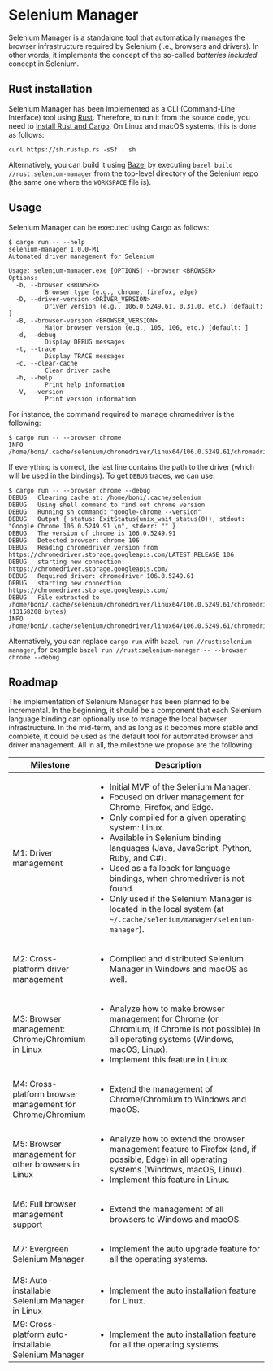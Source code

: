 # Selenium Manager

Selenium Manager is a standalone tool that automatically manages the browser infrastructure required by Selenium (i.e., browsers and drivers). In other words, it implements the concept of the so-called _batteries included_ concept in Selenium.

## Rust installation
Selenium Manager has been implemented as a CLI (Command-Line Interface) tool using [Rust](https://www.rust-lang.org/). Therefore, to run it from the source code, you need to [install Rust and Cargo](https://doc.rust-lang.org/cargo/getting-started/installation.html). On Linux and macOS systems, this is done as follows:

```
curl https://sh.rustup.rs -sSf | sh
```

Alternatively, you can build it using [Bazel](https://bazel.build) by executing `bazel build //rust:selenium-manager` from the top-level directory of the Selenium repo (the same one where the `WORKSPACE` file is).

## Usage
Selenium Manager can be executed using Cargo as follows:

```
$ cargo run -- --help
selenium-manager 1.0.0-M1
Automated driver management for Selenium

Usage: selenium-manager.exe [OPTIONS] --browser <BROWSER>
Options:
  -b, --browser <BROWSER>
          Browser type (e.g., chrome, firefox, edge)
  -D, --driver-version <DRIVER_VERSION>
          Driver version (e.g., 106.0.5249.61, 0.31.0, etc.) [default: ]
  -B, --browser-version <BROWSER_VERSION>
          Major browser version (e.g., 105, 106, etc.) [default: ]
  -d, --debug
          Display DEBUG messages
  -t, --trace
          Display TRACE messages
  -c, --clear-cache
          Clear driver cache
  -h, --help
          Print help information
  -V, --version
          Print version information
```

For instance, the command required to manage chromedriver is the following:

```
$ cargo run -- --browser chrome
INFO	/home/boni/.cache/selenium/chromedriver/linux64/106.0.5249.61/chromedriver
```
If everything is correct, the last line contains the path to the driver (which will be used in the bindings). To get `DEBUG` traces, we can use:

```
$ cargo run -- --browser chrome --debug
DEBUG	Clearing cache at: /home/boni/.cache/selenium
DEBUG	Using shell command to find out chrome version
DEBUG	Running sh command: "google-chrome --version"
DEBUG	Output { status: ExitStatus(unix_wait_status(0)), stdout: "Google Chrome 106.0.5249.91 \n", stderr: "" }
DEBUG	The version of chrome is 106.0.5249.91
DEBUG	Detected browser: chrome 106
DEBUG	Reading chromedriver version from https://chromedriver.storage.googleapis.com/LATEST_RELEASE_106
DEBUG	starting new connection: https://chromedriver.storage.googleapis.com/
DEBUG	Required driver: chromedriver 106.0.5249.61
DEBUG	starting new connection: https://chromedriver.storage.googleapis.com/
DEBUG	File extracted to /home/boni/.cache/selenium/chromedriver/linux64/106.0.5249.61/chromedriver (13158208 bytes)
INFO	/home/boni/.cache/selenium/chromedriver/linux64/106.0.5249.61/chromedriver
```

Alternatively, you can replace `cargo run` with `bazel run //rust:selenium-manager`, for example `bazel run //rust:selenium-manager -- --browser chrome --debug`

## Roadmap
The implementation of Selenium Manager has been planned to be incremental. In the beginning, it should be a component that each Selenium language binding can optionally use to manage the local browser infrastructure. In the mid-term, and as long as it becomes more stable and complete, it could be used as the default tool for automated browser and driver management. All in all, the milestone we propose are the following:

| **Milestone**                                             | **Description**                                                                                                                                                                                                                                                                                                                                                                                                                                                                                    |
|-----------------------------------------------------------|----------------------------------------------------------------------------------------------------------------------------------------------------------------------------------------------------------------------------------------------------------------------------------------------------------------------------------------------------------------------------------------------------------------------------------------------------------------------------------------------------|
| M1: Driver management                                     | <ul><li>Initial MVP of the Selenium Manager.</li> <li>Focused on driver management for Chrome, Firefox, and Edge.</li> <li>Only compiled for a given operating system: Linux.</li> <li>Available in Selenium binding languages (Java, JavaScript, Python, Ruby, and C#).</li> <li>Used as a fallback for language bindings, when chromedriver is not found.</li> <li>Only used if the Selenium Manager is located in the local system (at `~/.cache/selenium/manager/selenium-manager`).</li></ul> |
| M2: Cross-platform driver management                      | <ul><li>Compiled and distributed Selenium Manager in Windows and macOS as well.</li></ul>                                                                                                                                                                                                                                                                                                                                                                                                          |
| M3: Browser management: Chrome/Chromium in Linux          | <ul><li>Analyze how to make browser management for Chrome (or Chromium, if Chrome is not possible) in all operating systems (Windows, macOS, Linux).</li> <li>Implement this feature in Linux.</li></ul>                                                                                                                                                                                                                                                                                           |
| M4: Cross-platform browser management for Chrome/Chromium | <ul><li>Extend the management of Chrome/Chromium to Windows and macOS.</li></ul>                                                                                                                                                                                                                                                                                                                                                                                                                   |
| M5: Browser management for other browsers in Linux        | <ul><li>Analyze how to extend the browser management feature to Firefox (and, if possible, Edge) in all operating systems (Windows, macOS, Linux). <li>Implement this feature in Linux.</li></ul>                                                                                                                                                                                                                                                                                                  |
| M6: Full browser management support                       | <ul><li>Extend the management of all browsers to Windows and macOS.</li></ul>                                                                                                                                                                                                                                                                                                                                                                                                                      |
| M7: Evergreen Selenium Manager                            | <ul><li>Implement the auto upgrade feature for all the operating systems.</li></ul>                                                                                                                                                                                                                                                                                                                                                                                                                |
| M8: Auto-installable Selenium Manager in Linux            | <ul><li>Implement the auto installation feature for Linux.</li></ul>                                                                                                                                                                                                                                                                                                                                                                                                                               |
| M9: Cross-platform auto-installable Selenium Manager      | <ul><li>Implement the auto installation feature for all the operating systems.</li></ul>                                                                                                                                                                                                                                                                                                                                                                                                           |


